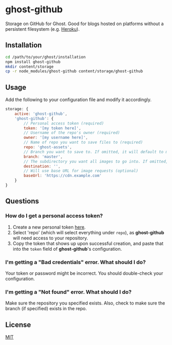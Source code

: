 # ghost-github

Storage on GitHub for Ghost. Good for blogs hosted on platforms without a persistent filesystem (e.g. [Heroku](https://heroku.com)).

## Installation

```bash
cd /path/to/your/ghost/installation
npm install ghost-github
mkdir content/storage
cp -r node_modules/ghost-github content/storage/ghost-github
```

## Usage

Add the following to your configuration file and modify it accordingly.

```js
storage: {
    active: 'ghost-github',
    'ghost-github': {
        // Personal access token (required)
        token: '[my token here]',
        // Username of the repo's owner (required)
        owner: '[my username here]',
        // Name of repo you want to save files to (required)
        repo: 'ghost-assets',
        // Branch you want to save to. If omitted, it will default to master (optional)
        branch: 'master',
        // The subdirectory you want all images to go into. If omitted, it will default to the root directory (optional)
        destination: '',
        // Will use base URL for image requests (optional)
        baseUrl: 'https://cdn.example.com'
    }
}
```

## Questions

### How do I get a personal access token?

1. Create a new personal token [here](https://github.com/settings/tokens/new).
2. Select 'repo' (which will select everything under `repo`), as **ghost-github** will need access to your repository.
3. Copy the token that shows up upon successful creation, and paste that into the `token` field of **ghost-github**'s configuration.

### I'm getting a "Bad credentials" error. What should I do?

Your token or password might be incorrect. You should double-check your configuration.

### I'm getting a "Not found" error. What should I do?

Make sure the repository you specified exists. Also, check to make sure the branch (if specified) exists in the repo.

## License

[MIT](LICENSE.txt)